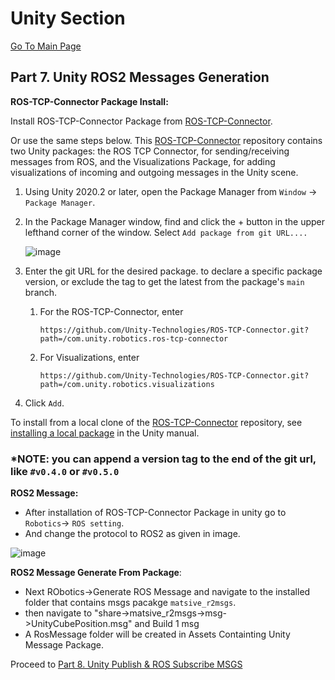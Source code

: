 # Unity Section
[Go To Main Page
](https://github.com/matsive/Unity_Robotics_ROS2_Messaging/tree/main)
## Part 7. Unity ROS2 Messages Generation
**ROS-TCP-Connector Package Install:** <br />

Install ROS-TCP-Connector Package from [ROS-TCP-Connector](https://github.com/Unity-Technologies/ROS-TCP-Connector/tree/main).

Or use the same steps below. This [ROS-TCP-Connector](https://github.com/Unity-Technologies/ROS-TCP-Connector/tree/main) repository contains two Unity packages: the ROS TCP Connector, for sending/receiving messages from ROS, and the Visualizations Package, for adding visualizations of incoming and outgoing messages in the Unity scene.

1. Using Unity 2020.2 or later, open the Package Manager from `Window` -> `Package Manager`.
2. In the Package Manager window, find and click the + button in the upper lefthand corner of the window. Select `Add package from git URL....`
   
    ![image](https://user-images.githubusercontent.com/29758400/110989310-8ea36180-8326-11eb-8318-f67ee200a23d.png)
   
4. Enter the git URL for the desired package. to declare a specific package version, or exclude the tag to get the latest from the package's `main` branch.
    1. For the ROS-TCP-Connector, enter
       ```
       https://github.com/Unity-Technologies/ROS-TCP-Connector.git?path=/com.unity.robotics.ros-tcp-connector
       ```
    2. For Visualizations, enter
       ```
       https://github.com/Unity-Technologies/ROS-TCP-Connector.git?path=/com.unity.robotics.visualizations
       ```
5. Click `Add`.

To install from a local clone of the [ROS-TCP-Connector](https://github.com/Unity-Technologies/ROS-TCP-Connector/tree/main) repository, see [installing a local package](https://docs.unity3d.com/Manual/upm-ui-local.html) in the Unity manual.

### *NOTE: you can append a version tag to the end of the git url, like `#v0.4.0` or `#v0.5.0`

**ROS2 Message:** <br />
 - After installation of ROS-TCP-Connector Package in unity go to `Robotics`-> `ROS setting`.<br />
 - And change the protocol to ROS2 as given in image.<br />
 
![image](https://github.com/user-attachments/assets/c72c3e62-a426-402b-9fe6-0d2039c71dc5)

**ROS2 Message Generate From Package**:
 - Next RObotics->Generate ROS Message and navigate to the installed folder that contains msgs pacakge `matsive_r2msgs`.
 - then navigate to "share->matsive_r2msgs->msg->UnityCubePosition.msg" and Build 1 msg
 - A RosMessage folder will be created in Assets Containting Unity Message Package.

Proceed to [Part 8. Unity Publish & ROS Subscribe MSGS](https://github.com/matsive/Unity_Robotics_ROS2_Messaging/blob/main/Documentation/Unity%20Section/Part%208.%20Unity%20Publish%20&%20ROS%20Subscribe%20MSGS.md)
